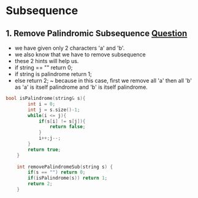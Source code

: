 # Subsequence

## 1. Remove Palindromic Subsequence [Question](https://leetcode.com/problems/remove-palindromic-subsequences/)

- we have given only 2 characters 'a' and 'b'.
- we also know that we have to remove subsequence
- these 2 hints will help us.
- if string == "" return 0;
- if string is palindrome return 1;
- else return 2; ~ because in this case, first we remove all 'a' then all 'b' as 'a' is itself palindrome and 'b' is itself palindrome.

```cpp
bool isPalindrome(string& s){
        int i = 0;
        int j = s.size()-1;
        while(i <= j){
            if(s[i] != s[j]){
                return false;
            }
            i++;j--;
        }
        return true;
    }
    
    int removePalindromeSub(string s) {
        if(s == "") return 0;
        if(isPalindrome(s)) return 1;
        return 2;
    }
```
